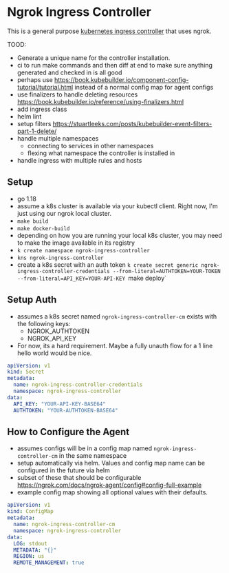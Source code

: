 # Ngrok Ingress Controller

This is a general purpose [kubernetes ingress controller](https://kubernetes.io/docs/concepts/services-networking/ingress-controllers/) that uses ngrok.


TOOD:
* Generate a unique name for the controller installation.
* ci to run make commands and then diff at end to make sure anything generated and checked in is all good
* perhaps use https://book.kubebuilder.io/component-config-tutorial/tutorial.html instead of a normal config map for agent configs
* use finalizers to handle deleting resources https://book.kubebuilder.io/reference/using-finalizers.html
* add ingress class
* helm lint
* setup filters https://stuartleeks.com/posts/kubebuilder-event-filters-part-1-delete/
* handle multiple namespaces
  * connecting to services in other namespaces
  * flexing what namespace the controller is installed in
* handle ingress with multiple rules and hosts

## Setup

* go 1.18
* assume a k8s cluster is available via your kubectl client. Right now, I'm just using our ngrok local cluster.
* `make build`
* `make docker-build`
*  depending on how you are running your local k8s cluster, you may need to make the image available in its registry
* `k create namespace ngrok-ingress-controller`
* `kns ngrok-ingress-controller`
* create a k8s secret with an auth token
`k create secret generic ngrok-ingress-controller-credentials --from-literal=AUTHTOKEN=YOUR-TOKEN --from-literal=API_KEY=YOUR-API-KEY
`make deploy`

## Setup Auth

* assumes a k8s secret named `ngrok-ingress-controller-cm` exists with the following keys:
  * NGROK_AUTHTOKEN
  * NGROK_API_KEY
* For now, its a hard requirement. Maybe a fully unauth flow for a 1 line hello world would be nice.

```yaml
apiVersion: v1
kind: Secret
metadata:
  name: ngrok-ingress-controller-credentials
  namespace: ngrok-ingress-controller
data:
  API_KEY: "YOUR-API-KEY-BASE64"
  AUTHTOKEN: "YOUR-AUTHTOKEN-BASE64"
```

## How to Configure the Agent

* assumes configs will be in a config map named `ngrok-ingress-controller-cm` in the same namespace
* setup automatically via helm. Values and config map name can be configured in the future via helm
* subset of these that should be configurable https://ngrok.com/docs/ngrok-agent/config#config-full-example
* example config map showing all optional values with their defaults.

```yaml
apiVersion: v1
kind: ConfigMap
metadata:
  name: ngrok-ingress-controller-cm
  namespace: ngrok-ingress-controller
data:
  LOG: stdout
  METADATA: "{}"
  REGION: us
  REMOTE_MANAGEMENT: true
```
